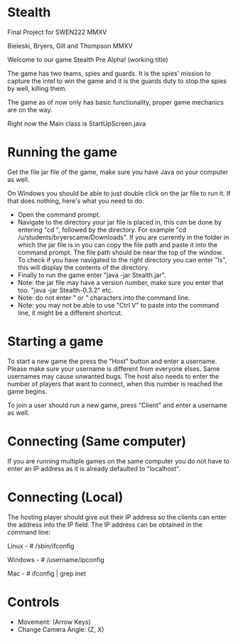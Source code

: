 # Stealth
Final Project for SWEN222 MMXV

Bieleski, Bryers, Gill and Thompson MMXV

Welcome to our game Stealth Pre Alpha! (working title)

The game has two teams, spies and guards. It is the spies' mission to capture the intel
to win the game and it is the guards duty to stop the spies by well, killing them.

The game as of now only has basic functionality, proper game mechanics are on the way.

Right now the Main class is StartUpScreen.java

# Running the game

Get the file jar file of the game, make sure you have Java on your computer as well.

On Windows you should be able to just double click on the jar file to run it. If that does nothing, here's what you need to do:
- Open the command prompt.
- Navigate to the directory your jar file is placed in, this can be done by entering "cd ", followed by the directory. For example "cd /u/students/bryerscame/Downloads". If you are currently in the folder in which the jar file is in you can copy the file path and paste it into the command prompt. The file path should be near the top of the window. To check if you have navigated to the right directory you can enter "ls", this will display the contents of the directory.
- Finally to run the game enter "java -jar Stealth.jar".
- Note: the jar file may have a version number, make sure you enter that too. "java -jar Stealth-0.3.2" etc.
- Note: do not enter " or " characters into the command line.
- Note: you may not be able to use "Ctrl V" to paste into the command line, it might be a different shortcut.

# Starting a game

To start a new game the press the "Host" button and enter a username. Please make sure your username is different
from everyone elses. Same usernames may cause unwanted bugs. The host also needs to enter the number of players that want to connect, when this number is reached the game begins.

To join a user should run a new game, press "Client" and enter a username as well.

# Connecting (Same computer)

If you are running multiple games on the same computer you do not have to enter an IP address as it is already defaulted to "localhost".

# Connecting (Local)

The hosting player should give out their IP address so the clients can enter the address into the IP field.
The IP address can be obtained in the command line:
  
  Linux - # /sbin/ifconfig
  
  Windows - # /username/ipconfig
  
  Mac - # ifconfig | grep inet
  
# Controls

- Movement: (Arrow Keys)
- Change Camera Angle: (Z, X)




